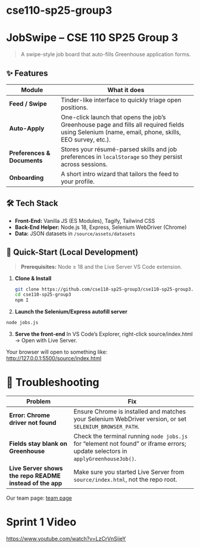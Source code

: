 # cse110-sp25-group3

# JobSwipe – CSE 110 SP25 Group 3

> A swipe-style job board that auto-fills Greenhouse application forms.

## ✨ Features

| Module                     | What it does                                                                              |
|----------------------------|-------------------------------------------------------------------------------------------|
| **Feed / Swipe**           | Tinder-like interface to quickly triage open positions.                                   |
| **Auto-Apply**             | One-click launch that opens the job’s Greenhouse page and fills all required fields using Selenium (name, email, phone, skills, EEO survey, etc.). |
| **Preferences & Documents**| Stores your résumé-parsed skills and job preferences in `localStorage` so they persist across sessions. |
| **Onboarding**             | A short intro wizard that tailors the feed to your profile.                              |

## 🛠 Tech Stack

- **Front-End:** Vanilla JS (ES Modules), Tagify, Tailwind CSS  
- **Back-End Helper:** Node.js 18, Express, Selenium WebDriver (Chrome)  
- **Data:** JSON datasets in `/source/assets/datasets`

## 🚀 Quick-Start (Local Development)

> **Prerequisites:** Node ≥ 18 and the Live Server VS Code extension.

1. **Clone & Install**

   ```bash
   git clone https://github.com/cse110-sp25-group3/cse110-sp25-group3.git
   cd cse110-sp25-group3
   npm I

2. **Launch the Selenium/Express autofill server**

```bash
node jobs.js
```

3. **Serve the front-end**
In VS Code’s Explorer, right-click source/index.html → Open with Live Server.

Your browser will open to something like:
http://127.0.0.1:5500/source/index.html

# 🐞 Troubleshooting

| Problem                                          | Fix                                                                                                                             |
|--------------------------------------------------|---------------------------------------------------------------------------------------------------------------------------------|
| **Error: Chrome driver not found**               | Ensure Chrome is installed and matches your Selenium WebDriver version, or set `SELENIUM_BROWSER_PATH`.                         |
| **Fields stay blank on Greenhouse**              | Check the terminal running `node jobs.js` for “element not found” or iframe errors; update selectors in `applyGreenhouseJob()`. |
| **Live Server shows the repo README instead of the app** | Make sure you started Live Server from `source/index.html`, not the repo root.                                                  |


Our team page: [team page](/admin/team.md)

# Sprint 1 Video
https://www.youtube.com/watch?v=LzCrVnSijeY 
